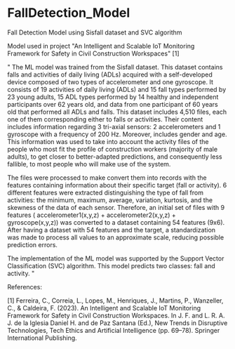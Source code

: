 # FallDetection_Model
Fall Detection Model using Sisfall dataset and SVC algorithm

Model used in project "An Intelligent and Scalable IoT Monitoring Framework for Safety in Civil Construction Workspaces" [1]

"
The ML model was trained from the Sisfall dataset. This dataset contains falls and activities of daily living (ADLs) acquired with a self-developed device composed of two types of accelerometer and one gyroscope. It consists of 19 activities of daily living (ADLs) and 15 fall types performed by 23 young adults, 15 ADL types performed by 14 healthy and independent participants over 62 years old, and data from one participant of 60 years old that performed all ADLs and falls. This dataset includes 4,510 files, each one of them corresponding either to falls or activities. Their content includes information regarding 3 tri-axial sensors: 2 accelerometers and 1 gyroscope with a frequency of 200 Hz. Moreover, includes gender and age. This information was used to take into account the activity files of the people who most fit the profile of construction workers (majority of male adults), to get closer to better-adapted predictions, and consequently less fallible, to most people who will make use of the system.

The files were processed to make convert them into records with the features containing information about their specific target (fall or activity). 6 different features were extracted distinguishing the type of fall from activities: the minimum, maximum, average, variation, kurtosis, and the skewness of the data of each sensor. Therefore, an initial set of files with 9 features ( accelerometer1(x,y,z) + accelerometer2(x,y,z) + gyroscope(x,y,z)) was converted to a dataset containing 54 features (9x6). After having a dataset with 54 features and the target, a standardization was made to process all values to an approximate scale, reducing possible prediction errors.

The implementation of the ML model was supported by the Support Vector Classification (SVC) algorithm. This model predicts two classes: fall and activity.
"

References:

[1] Ferreira, C., Correia, L., Lopes, M., Henriques, J., Martins, P., Wanzeller, C., & Caldeira, F. (2023). An Intelligent and Scalable IoT Monitoring Framework for Safety in Civil Construction Workspaces. In J. F. and L. R. A. J. de la Iglesia Daniel H. and de Paz Santana (Ed.), New Trends in Disruptive Technologies, Tech Ethics and Artificial Intelligence (pp. 69–78). Springer International Publishing.
